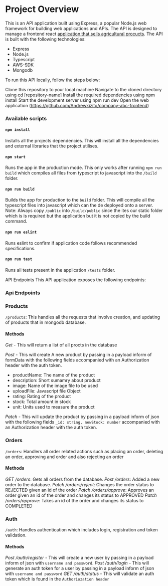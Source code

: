 # Project Overview

This is an API application built using Express, a popular Node.js web framework for building web applications and APIs. The API is designed to manage a frontend react [application that sells agricultural procucts](https://github.com/Andrewkizito/company-abc-frontend). The API is built with the following technologies:

- Express
- Node.js
- Typescript
- AWS-SDK
- Mongodb

To run this API locally, follow the steps below:

Clone this repository to your local machine
Navigate to the cloned directory using cd [repository-name]
Install the required dependencies using npm install
Start the development server using npm run dev
Open the web application (https://github.com/Andrewkizito/company-abc-frontend)

### Available scripts

#### `npm install`

Installs all the projects dependencies.
This will install all the dependencies and external libraries that the project utilises.

#### `npm start`

Runs the app in the production mode.
This only works after running `npm run build` which compiles all files from typescript to javascript into the `/build` folder.

#### `npm run build`

Builds the app for production to the `build` folder.
This will compile all the typescript files into javascript which can the de deployed onto a server.
Note: Always copy `/public` into `/build/public` since the ites our static folder which is is required but the application but it is not copied by the build command.

#### `npm run eslint`
Runs eslint to confirm if application code follows recommended specifications.

#### `npm run test`
Runs all tests present in the application `/tests` folder.

API Endpoints
This API application exposes the following endpoints:

### Api Endpoints

### Products
`/products`: This handles all the requests that involve creation, and updating of products that in mongodb database.

#### Methods
*Get* - This will return a list of all procts in the database

*Post* - This will create A new product by passing in a payload inform of formData with the following fields accompanied with an Authorization header with the auth token.
- productName: The name of the product
- description: Short sumamry about product
- image: Name of the image file to be used
- uploadFile: Javascript file Object
- rating: Rating of the product
- stock: Total amount in stock
- unit: Units used to measure the product

*Patch* - This will update the product by passing in a payload inform of json with the following fields `_id: string, newStock: number` accompanied with an Authorization header with the auth token.

### Orders

`/orders`: Handlers all order related actions such as placing an order, deleting an order, approving and order and also rejecting an order

#### Methods
*GET /orders*: Gets all orders from the database.
*Post /orders*: Added a new order to the database.
*Patch /orders/reject*: Changes the order status to REJECTED given an id of the order
*Patch /orders/approve*: Approves an order given an id of the order and changes its status to APPROVED
*Patch /orders/approve*: Takes an id of the order and changes its status to COMPLETED

### Auth

`/auth`: Handles authentication which includes login, registration and token validation.

#### Methods
*Post /auth/register* - This will create a new user by passing in a payload inform of json with `username and password`.
*Post /auth/login* - This will generate an auth token for a user by passing in a payload inform of json with `username and password`
*GET /auth/status* - This will validate an auth token which is found in the `Authoriozation header`